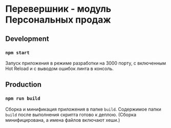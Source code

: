# Перевершник - модуль Персональных продаж

## Development

### `npm start`

Запуск приложения в режиме разработки на 3000 порту, с включенным Hot Reload и с выводом ошибок линта в консоль.

## Production

### `npm run build`

Сборка и минификация приложения в папке `build`. Содержимое папки `build` после выполнения скрипта готово к деплою.
(Сборка минифицирована, а имена файлов включают хеши.)
